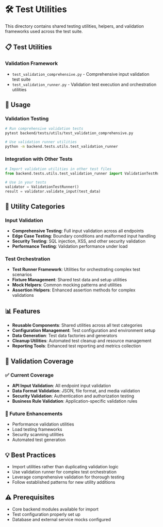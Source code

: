 # 🛠️ Test Utilities

This directory contains shared testing utilities, helpers, and validation frameworks used across the test suite.

## 📋 Test Utilities

### Validation Framework
- `test_validation_comprehensive.py` - Comprehensive input validation test suite
- `test_validation_runner.py` - Validation test execution and orchestration utilities

## 🚀 Usage

### Validation Testing

```bash
# Run comprehensive validation tests
pytest backend/tests/utils/test_validation_comprehensive.py

# Use validation runner utilities
python -m backend.tests.utils.test_validation_runner
```

### Integration with Other Tests

```python
# Import validation utilities in other test files
from backend.tests.utils.test_validation_runner import ValidationTestRunner

# Use in your tests
validator = ValidationTestRunner()
result = validator.validate_input(test_data)
```

## 🎯 Utility Categories

### Input Validation
- **Comprehensive Testing**: Full input validation across all endpoints
- **Edge Case Testing**: Boundary conditions and malformed input handling
- **Security Testing**: SQL injection, XSS, and other security validation
- **Performance Testing**: Validation performance under load

### Test Orchestration
- **Test Runner Framework**: Utilities for orchestrating complex test scenarios
- **Fixture Management**: Shared test data and setup utilities
- **Mock Helpers**: Common mocking patterns and utilities
- **Assertion Helpers**: Enhanced assertion methods for complex validations

## 📊 Features

- **Reusable Components**: Shared utilities across all test categories
- **Configuration Management**: Test configuration and environment setup
- **Data Generation**: Test data factories and generators
- **Cleanup Utilities**: Automated test cleanup and resource management
- **Reporting Tools**: Enhanced test reporting and metrics collection

## 🔧 Validation Coverage

### ✅ Current Coverage
- **API Input Validation**: All endpoint input validation
- **Data Format Validation**: JSON, file format, and media validation
- **Security Validation**: Authentication and authorization testing
- **Business Rule Validation**: Application-specific validation rules

### 🔄 Future Enhancements
- Performance validation utilities
- Load testing frameworks
- Security scanning utilities
- Automated test generation

## 💡 Best Practices

- Import utilities rather than duplicating validation logic
- Use validation runner for complex test orchestration
- Leverage comprehensive validation for thorough testing
- Follow established patterns for new utility additions

## ⚠️ Prerequisites

- Core backend modules available for import
- Test configuration properly set up
- Database and external service mocks configured
